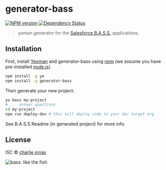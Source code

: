 # generator-bass 
[![NPM version][npm-image]][npm-url] [![Dependency Status][daviddm-image]][daviddm-url]
> yoman generator for the [Salesforce B.A.S.S.](https://github.com/ChuckJonas/bad-ass-salesforce-stack/blob/master/README.md) applications.

## Installation

First, install [Yeoman](http://yeoman.io) and generator-bass using [npm](https://www.npmjs.com/) (we assume you have pre-installed [node.js](https://nodejs.org/)).

```bash
npm install -g yo
npm install -g generator-bass
```

Then generate your new project:

```bash
yo bass my-project
# ... answer questions
cd my-project
npm run deploy-dev # this will deploy code to your dev target org
```

See B.A.S.S Readme (in generated project) for more info.

## License

ISC © [charlie jonas]()


[npm-image]: https://badge.fury.io/js/generator-bass.svg
[npm-url]: https://npmjs.org/package/generator-bass
[daviddm-image]: https://david-dm.org/ChuckJonas/generator-bass.svg?theme=shields.io
[daviddm-url]: https://david-dm.org/ChuckJonas/generator-bass

![bass: like the fish](https://user-images.githubusercontent.com/5217568/38460726-edbf16aa-3a7c-11e8-80f9-58e109e652cf.jpg)
